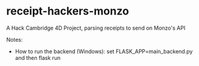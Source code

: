 # receipt-hackers-monzo
A Hack Cambridge 4D Project, parsing receipts to send on Monzo's API

Notes:
* How to run the backend (Windows): set FLASK_APP=main_backend.py and then flask run
